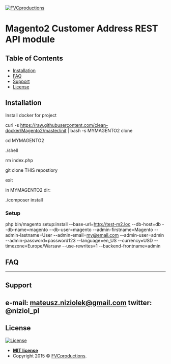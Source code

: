 <a href="http://fvcproductions.com"><img src="https://avatars1.githubusercontent.com/u/4284691?v=3&s=200" title="FVCproductions" alt="FVCproductions"></a>

<!-- [![FVCproductions](https://avatars1.githubusercontent.com/u/4284691?v=3&s=200)](http://fvcproductions.com) -->

# Magento2 Customer Address REST API module

## Table of Contents

- [Installation](#installation)
- [FAQ](#faq)
- [Support](#support)
- [License](#license)


## Installation

Install docker for project

curl -s https://raw.githubusercontent.com/clean-docker/Magento2/master/init | bash -s MYMAGENTO2 clone

cd MYMAGENTO2

./shell

rm index.php

git clone THIS repostiory

exit

in MYMAGENTO2 dir:

./composer install

### Setup

php bin/magento setup:install --base-url=http://test-m2.loc --db-host=db --db-name=magento --db-user=magento --admin-firstname=Magento --admin-lastname=User --admin-email=my@email.com --admin-user=admin --admin-password=password123 --language=en_US --currency=USD --timezone=Europe/Warsaw --use-rewrites=1 --backend-frontname=admin

## FAQ

---

## Support
e-mail: mateusz.niziolek@gmail.com
twitter: @niziol_pl
---

## License

[![License](http://img.shields.io/:license-mit-blue.svg?style=flat-square)](http://badges.mit-license.org)

- **[MIT license](http://opensource.org/licenses/mit-license.php)**
- Copyright 2015 © <a href="http://fvcproductions.com" target="_blank">FVCproductions</a>.
